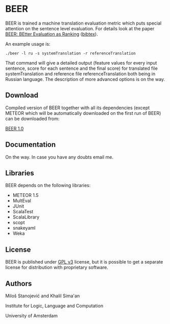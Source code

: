 BEER
====

BEER is trained a machine translation evaluation metric which puts special attention on the sentence level evaluation. For details look at the paper  [BEER: BEtter Evaluation as Ranking](http://www.statmt.org/wmt14/pdf/W14-3354.pdf) ([bibtex](http://www.statmt.org/wmt14/bib/W14-3354.bib)).

An example usage is:

    ./beer -l ru -s systemTranslation -r referenceTranslation

That command will give a detailed output (feature values for every input sentence, score for each sentence and the final score) for translated file systemTranslation and reference file referenceTranslation both being in Russian language. The description of more advanced options is on the way.

Download
----
Compiled version of BEER together with all its dependencies (except METEOR which will be automatically downloaded on the first run of BEER) can be downloaded from:

[BEER 1.0](https://staff.fnwi.uva.nl/m.stanojevic/beer?version=1.0)


Documentation
----
On the way. In case you have any doubts email me.

Libraries
----
BEER depends on the following libraries:

- METEOR 1.5
- MultEval
- JUnit
- ScalaTest
- ScalaLibrary
- scopt
- snakeyaml
- Weka

License
----
BEER is published under [GPL v3](http://www.gnu.org/licenses/gpl-3.0.html) license, but it is possible to get a separate license for distribution with proprietary software.

Authors
----
Miloš Stanojević and Khalil Sima'an

Institute for Logic, Language and Computation

University of Amsterdam


